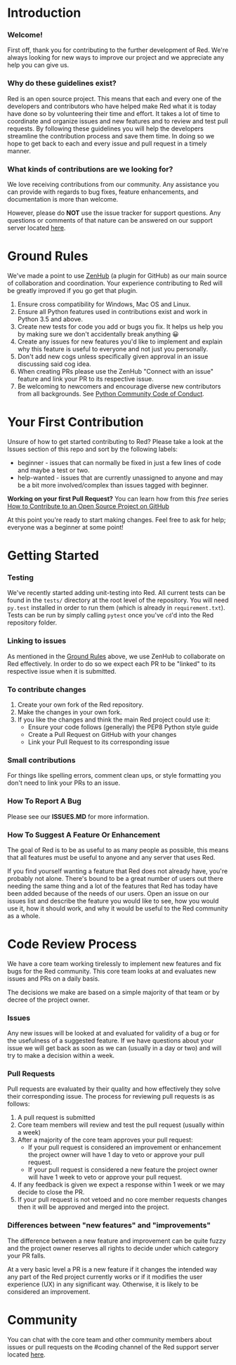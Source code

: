 # Introduction
### Welcome!
First off, thank you for contributing to the further development of Red. We're always looking for new ways to improve our project and we appreciate any help you can give us.

### Why do these guidelines exist?
Red is an open source project. This means that each and every one of the developers and contributors who have helped make Red what it is today have done so by volunteering their time and effort. It takes a lot of time to coordinate and organize issues and new features and to review and test pull requests. By following these guidelines you will help the developers streamline the contribution process and save them time. In doing so we hope to get back to each and every issue and pull request in a timely manner.

### What kinds of contributions are we looking for?
We love receiving contributions from our community. Any assistance you can provide with regards to bug fixes, feature enhancements, and documentation is more than welcome.

However, please do **NOT** use the issue tracker for support questions. Any questions or comments of that nature can be answered on our support server located [here](https://discord.gg/red).

# Ground Rules
We've made a point to use [ZenHub](https://www.zenhub.com/) (a plugin for GitHub) as our main source of collaboration and coordination. Your experience contributing to Red will be greatly improved if you go get that plugin.
1. Ensure cross compatibility for Windows, Mac OS and Linux.
2. Ensure all Python features used in contributions exist and work in Python 3.5 and above.
3. Create new tests for code you add or bugs you fix. It helps us help you by making sure we don't accidentally break anything :grinning:
4. Create any issues for new features you'd like to implement and explain why this feature is useful to everyone and not just you personally.
5. Don't add new cogs unless specifically given approval in an issue discussing said cog idea.
6. When creating PRs please use the ZenHub "Connect with an issue" feature and link your PR to its respective issue.
7. Be welcoming to newcomers and encourage diverse new contributors from all backgrounds. See [Python Community Code of Conduct](https://www.python.org/psf/codeofconduct/).

# Your First Contribution
Unsure of how to get started contributing to Red? Please take a look at the Issues section of this repo and sort by the following labels:

* beginner - issues that can normally be fixed in just a few lines of code and maybe a test or two.
* help-wanted - issues that are currently unassigned to anyone and may be a bit more involved/complex than issues tagged with beginner.

**Working on your first Pull Request?** You can learn how from this *free* series [How to Contribute to an Open Source Project on GitHub](https://egghead.io/series/how-to-contribute-to-an-open-source-project-on-github)

At this point you're ready to start making changes. Feel free to ask for help; everyone was a beginner at some point!

# Getting Started
### Testing
We've recently started adding unit-testing into Red. All current tests can be found in the `tests/` directory at the root level of the repository. You will need `py.test` installed in order to run them (which is already in `requirement.txt`). Tests can be run by simply calling `pytest` once you've `cd`'d into the Red repository folder.

### Linking to issues
As mentioned in the [Ground Rules](#Ground-Rules) above, we use ZenHub to collaborate on Red effectively. In order to do so we expect each PR to be "linked" to its respective issue when it is submitted.

### To contribute changes
1. Create your own fork of the Red repository.
2. Make the changes in your own fork.
3. If you like the changes and think the main Red project could use it:
    * Ensure your code follows (generally) the PEP8 Python style guide
    * Create a Pull Request on GitHub with your changes
    * Link your Pull Request to its corresponding issue

### Small contributions
For things like spelling errors, comment clean ups, or style formatting you don't need to link your PRs to an issue.

### How To Report A Bug
Please see our **ISSUES.MD** for more information.

### How To Suggest A Feature Or Enhancement
The goal of Red is to be as useful to as many people as possible, this means that all features must be useful to anyone and any server that uses Red.

If you find yourself wanting a feature that Red does not already have, you're probably not alone. There's bound to be a great number of users out there needing the same thing and a lot of the features that Red has today have been added because of the needs of our users. Open an issue on our issues list and describe the feature you would like to see, how you would use it, how it should work, and why it would be useful to the Red community as a whole.

# Code Review Process

We have a core team working tirelessly to implement new features and fix bugs for the Red community. This core team looks at and evaluates new issues and PRs on a daily basis.

The decisions we make are based on a simple majority of that team or by decree of the project owner.

### Issues
Any new issues will be looked at and evaluated for validity of a bug or for the usefulness of a suggested feature. If we have questions about your issue we will get back as soon as we can (usually in a day or two) and will try to make a decision within a week.

### Pull Requests
Pull requests are evaluated by their quality and how effectively they solve their corresponding issue. The process for reviewing pull requests is as follows:

1. A pull request is submitted
2. Core team members will review and test the pull request (usually within a week)
3. After a majority of the core team approves your pull request:
    * If your pull request is considered an improvement or enhancement the project owner will have 1 day to veto or approve your pull request.
    * If your pull request is considered a new feature the project owner will have 1 week to veto or approve your pull request.
4. If any feedback is given we expect a response within 1 week or we may decide to close the PR.
5. If your pull request is not vetoed and no core member requests changes then it will be approved and merged into the project.

### Differences between "new features" and "improvements"
The difference between a new feature and improvement can be quite fuzzy and the project owner reserves all rights to decide under which category your PR falls.

At a very basic level a PR is a new feature if it changes the intended way any part of the Red project currently works or if it modifies the user experience (UX) in any significant way. Otherwise, it is likely to be considered an improvement.

# Community
You can chat with the core team and other community members about issues or pull requests on the #coding channel of the Red support server located [here](https://discord.gg/red).

